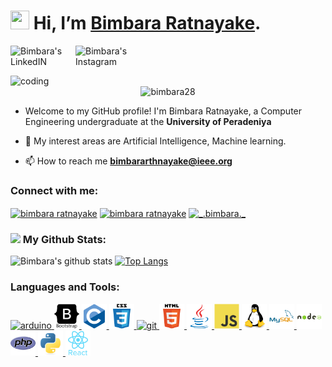 
# <img src="https://raw.githubusercontent.com/MartinHeinz/MartinHeinz/master/wave.gif" width="30px" height="30px" /> Hi, I’m [Bimbara Ratnayake]([http://linkedin.com/in/bimbara-ratnayake-1ab0771b5](http://linkedin.com/in/bimbara-rathnayake-1ab0771b5)).
<a href="(http://linkedin.com/in/bimbara-rathnayake-1ab0771b5)">
  <img align="left" alt="Bimbara's LinkedIN" width="104px" src="https://img.shields.io/badge/LinkedIn-%230077B5.svg?logo=linkedin&logoColor=white" />
</a>
<a href="https://www.instagram.com/_.bimbara._/">
  <img align="left" alt="Bimbara's Instagram" width="106px" src="https://img.shields.io/badge/Instagram-%23E4405F.svg?logo=Instagram&logoColor=white" />
</a>

<br></br>

<img align="left" alt="coding" width="800" src="https://camo.githubusercontent.com/4aa77ea32aa4d7be626e833b160f3d8923c133cd32c34fefbdc43c8abfcff710/68747470733a2f2f63646e2e6472696262626c652e636f6d2f75736572732f323730343431342f73637265656e73686f74732f373436363930332f6d656469612f62303861623537363331366264343538326665663138396634373163643965352e676966">

<p align="center"> <img src="https://komarev.com/ghpvc/?username=bimbara28&label=Profile%20views&color=0e75b6&style=flat" alt="bimbara28" /> </p>



 - Welcome to my GitHub profile! I'm Bimbara Ratnayake, a Computer Engineering undergraduate at the **University of Peradeniya**

- 🌱 My interest areas are Artificial Intelligence, Machine learning. 

- 📫 How to reach me **bimbararthnayake@ieee.org**

<h3 align="left">Connect with me:</h3>
<p align="left">
<a href="https://linkedin.com/in/bimbara ratnayake" target="blank"><img align="center" src="https://raw.githubusercontent.com/rahuldkjain/github-profile-readme-generator/master/src/images/icons/Social/linked-in-alt.svg" alt="bimbara ratnayake" height="30" width="40" /></a>
<a href="https://fb.com/bimbara ratnayake" target="blank"><img align="center" src="https://raw.githubusercontent.com/rahuldkjain/github-profile-readme-generator/master/src/images/icons/Social/facebook.svg" alt="bimbara ratnayake" height="30" width="40" /></a>
<a href="https://instagram.com/_.bimbara._" target="blank"><img align="center" src="https://raw.githubusercontent.com/rahuldkjain/github-profile-readme-generator/master/src/images/icons/Social/instagram.svg" alt="_.bimbara._" height="30" width="40" /></a>
</p>

### <img src='https://media1.giphy.com/media/du3J3cXyzhj75IOgvA/giphy.gif?cid=ecf05e47x2g034i9pzwtzzsd3xgg2w9nr94t4tflbbgo3008&rid=giphy.gif' width='25' /> My Github Stats:

![Bimbara's github stats](https://github-readme-stats.vercel.app/api?username=bimbara28&count_private=true&theme=dark&bg_color=000000&show_icons=true&ring_color=FF6500)
[![Top Langs](https://github-readme-stats.vercel.app/api/top-langs/?username=bimbara28&langs_count=10&count_private=true&theme=dark&bg_color=000000&layout=compact&show_icons=true)](https://github.com/anuraghazra/github-readme-stats)<br>
<!-- [![GitHub Streak](http://github-readme-streak-stats.herokuapp.com?user=chandula00&count_private=true&theme=dark&background=000000)](https://git.io/streak-stats) -->


<h3 align="left">Languages and Tools:</h3>
<p align="left"> <a href="https://www.arduino.cc/" target="_blank" rel="noreferrer"> <img src="https://cdn.worldvectorlogo.com/logos/arduino-1.svg" alt="arduino" width="40" height="40"/> </a> <a href="https://getbootstrap.com" target="_blank" rel="noreferrer"> <img src="https://raw.githubusercontent.com/devicons/devicon/master/icons/bootstrap/bootstrap-plain-wordmark.svg" alt="bootstrap" width="40" height="40"/> </a> <a href="https://www.cprogramming.com/" target="_blank" rel="noreferrer"> <img src="https://raw.githubusercontent.com/devicons/devicon/master/icons/c/c-original.svg" alt="c" width="40" height="40"/> </a> <a href="https://www.w3schools.com/css/" target="_blank" rel="noreferrer"> <img src="https://raw.githubusercontent.com/devicons/devicon/master/icons/css3/css3-original-wordmark.svg" alt="css3" width="40" height="40"/> </a> <a href="https://git-scm.com/" target="_blank" rel="noreferrer"> <img src="https://www.vectorlogo.zone/logos/git-scm/git-scm-icon.svg" alt="git" width="40" height="40"/> </a> <a href="https://www.w3.org/html/" target="_blank" rel="noreferrer"> <img src="https://raw.githubusercontent.com/devicons/devicon/master/icons/html5/html5-original-wordmark.svg" alt="html5" width="40" height="40"/> </a> <a href="https://www.java.com" target="_blank" rel="noreferrer"> <img src="https://raw.githubusercontent.com/devicons/devicon/master/icons/java/java-original.svg" alt="java" width="40" height="40"/> </a> <a href="https://developer.mozilla.org/en-US/docs/Web/JavaScript" target="_blank" rel="noreferrer"> <img src="https://raw.githubusercontent.com/devicons/devicon/master/icons/javascript/javascript-original.svg" alt="javascript" width="40" height="40"/> </a> <a href="https://www.linux.org/" target="_blank" rel="noreferrer"> <img src="https://raw.githubusercontent.com/devicons/devicon/master/icons/linux/linux-original.svg" alt="linux" width="40" height="40"/> </a> <a href="https://www.mysql.com/" target="_blank" rel="noreferrer"> <img src="https://raw.githubusercontent.com/devicons/devicon/master/icons/mysql/mysql-original-wordmark.svg" alt="mysql" width="40" height="40"/> </a> <a href="https://nodejs.org" target="_blank" rel="noreferrer"> <img src="https://raw.githubusercontent.com/devicons/devicon/master/icons/nodejs/nodejs-original-wordmark.svg" alt="nodejs" width="40" height="40"/> </a> <a href="https://www.php.net" target="_blank" rel="noreferrer"> <img src="https://raw.githubusercontent.com/devicons/devicon/master/icons/php/php-original.svg" alt="php" width="40" height="40"/> </a> <a href="https://www.python.org" target="_blank" rel="noreferrer"> <img src="https://raw.githubusercontent.com/devicons/devicon/master/icons/python/python-original.svg" alt="python" width="40" height="40"/> </a> <a href="https://reactjs.org/" target="_blank" rel="noreferrer"> <img src="https://raw.githubusercontent.com/devicons/devicon/master/icons/react/react-original-wordmark.svg" alt="react" width="40" height="40"/> </a> </p>
